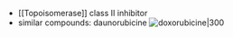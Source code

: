 * [[Topoisomerase]] class II inhibitor
* similar compounds: daunorubicine
![doxorubicine|300](https://upload.wikimedia.org/wikipedia/commons/thumb/d/d3/Doxorubicin.svg/800px-Doxorubicin.svg.png)
